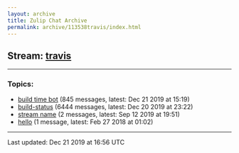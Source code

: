 ```yaml
---
layout: archive
title: Zulip Chat Archive
permalink: archive/113538travis/index.html
---
```


## Stream: [travis](https://rht.github.io/archive/113538travis/index.html)
---

### Topics:

* [build time bot](06949buildtimebot.html) (845 messages, latest: Dec 21 2019 at 15:19)
* [build-status](26562buildstatus.html) (6444 messages, latest: Dec 20 2019 at 23:22)
* [stream name](97870streamname.html) (2 messages, latest: Sep 12 2019 at 19:51)
* [hello](47413hello.html) (1 message, latest: Feb 27 2018 at 01:02)

<hr><p>Last updated: Dec 21 2019 at 16:56 UTC</p>
